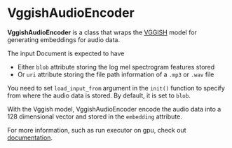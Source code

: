 # VggishAudioEncoder

**VggishAudioEncoder** is a class that wraps the [VGGISH](https://github.com/tensorflow/models/tree/master/research/audioset/vggish) model for generating embeddings for audio data. 

The input Document is expected to have 
- Either `blob` attribute storing the log mel spectrogram features stored
- Or `uri` attribute storing the file path information of a `.mp3` or `.wav` file

You need to set `load_input_from` argument in the `init()` function to specify from where the audio data is stored. By default, it is set to `blob`.

With the Vggish model, VggishAudioEncoder encode the audio data into a 128 dimensional vector and stored in the 
`embedding` attribute.

For more information, such as run executor on gpu, check out [documentation](https://docs.jina.ai/tutorials/gpu-executor/).
